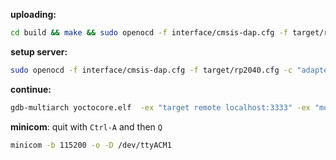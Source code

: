 
**uploading:**
```bash
cd build && make && sudo openocd -f interface/cmsis-dap.cfg -f target/rp2040.cfg -c "adapter speed 5000" -c "program yoctocore.elf verify reset exit"
```

**setup server:**
```bash
sudo openocd -f interface/cmsis-dap.cfg -f target/rp2040.cfg -c "adapter speed 5000"
```

**continue:**
```bash
gdb-multiarch yoctocore.elf  -ex "target remote localhost:3333" -ex "monitor reset init" -ex "continue"
```

**minicom**:
quit with `Ctrl-A` and then `Q`

```bash
minicom -b 115200 -o -D /dev/ttyACM1 
```
